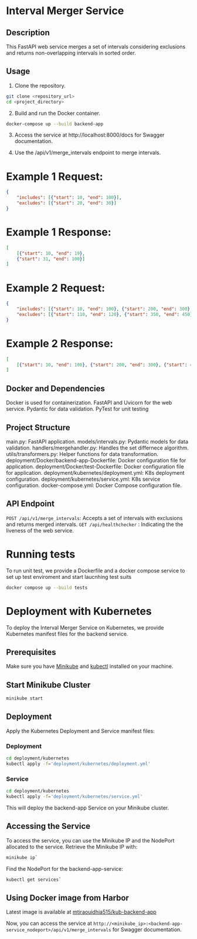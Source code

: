 # Interval Merger Service

## Description

This FastAPI web service merges a set of intervals considering exclusions and returns non-overlapping intervals in sorted order.

## Usage

1. Clone the repository.

```bash
git clone <repository_url>
cd <project_directory>
```
2. Build and run the Docker container.
```bash
docker-compose up --build backend-app
```

3. Access the service at http://localhost:8000/docs for Swagger documentation.

4. Use the /api/v1/merge_intervals endpoint to merge intervals.

# Example 1 Request:

```json
{
    "includes": [{"start": 10, "end": 100}],
    "excludes": [{"start": 20, "end": 30}]
}
```
# Example 1 Response:

```json
[
    [{"start": 10, "end": 19},
    {"start": 31, "end": 100}]
]
```

# Example 2 Request:

```json
{
    "includes": [{"start": 10, "end": 100}, {"start": 200, "end": 300}, {"start": 400, "end": 500}],
    "excludes": [{"start": 110, "end": 120}, {"start": 350, "end": 450}]
}
```
# Example 2 Response:

```json
[
    [{"start": 10, "end": 100}, {"start": 200, "end": 300}, {"start": 451, "end": 500}]
]
```

## Docker and Dependencies
Docker is used for containerization.
FastAPI and Uvicorn for the web service.
Pydantic for data validation.
PyTest for unit testing

## Project Structure
main.py: FastAPI application.
models/intervals.py: Pydantic models for data validation.
handlers/mergehandler.py: Handles the set differnece algorithm.
utils/transformers.py: Helper functions for data transformation.
deployment/Docker/backend-app-Dockerfile: Docker configuration file for application.
deployment/Docker/test-Dockerfile: Docker configuration file for application.
deployment/kubernetes/deployment.yml: K8s deployment configuration.
deployment/kubernetes/service.yml: K8s service configuration.
docker-compose.yml: Docker Compose configuration file.

## API Endpoint
`POST /api/v1/merge_intervals`: Accepts a set of intervals with exclusions and returns merged intervals.
`GET /api/healthchecker` : Indicating the the liveness of the web service.


# Running tests
To run unit test, we provide a Dockerfile and a docker compose service to set up test enviroment and start laucnhing test suits
```bash
docker compose up --build tests
```

# Deployment with Kubernetes

To deploy the Interval Merger Service on Kubernetes, we provide Kubernetes manifest files for the backend service.

## Prerequisites

Make sure you have [Minikube](https://minikube.sigs.k8s.io/docs/start/) and [kubectl](https://kubernetes.io/docs/tasks/tools/install-kubectl/) installed on your machine.

## Start Minikube Cluster

```bash
minikube start
```

## Deployment

Apply the Kubernetes Deployment and Service manifest files:

### Deployment

```bash
cd deployment/kubernetes
kubectl apply -f='deployment/kubernetes/deployment.yml' 
```
### Service

```bash
cd deployment/kubernetes
kubectl apply -f='deployment/kubernetes/service.yml'
```
This will deploy the backend-app Service on your Minikube cluster.

## Accessing the Service

To access the service, you can use the Minikube IP and the NodePort allocated to the service. Retrieve the Minikube IP with:

```bash
minikube ip` 
```
Find the NodePort for the backend-app-service:

```bash
kubectl get services` 
```
## Using Docker image from Harbor
Latest image is available at [mtiraouidhia515/kub-backend-app](https://hub.docker.com/repository/docker/mtiraouidhia515/kub-backend-app/general)

Now, you can access the service at `http://<minikube_ip>:<backend-app-service_nodeport>/api/v1/merge_intervals` for Swagger documentation.